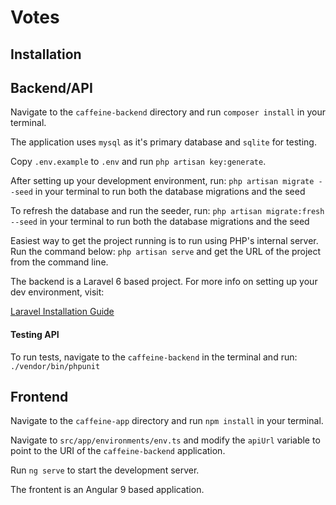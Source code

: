 # Votes

## Installation

## Backend/API

Navigate to the `caffeine-backend` directory and run `composer install` in your terminal.

The application uses `mysql` as it's primary database and `sqlite` for testing.

Copy `.env.example` to `.env` and run `php artisan key:generate`.

After setting up your development environment, run:
`php artisan migrate --seed` in your terminal to run both the database migrations and the seed

To refresh the database and run the seeder, run:
`php artisan migrate:fresh --seed` in your terminal to run both the database migrations and the seed

Easiest way to get the project running is to run using PHP's internal server. Run the command below:
`php artisan serve` and get the URL of the project from the command line.

The backend is a Laravel 6 based project. For more info on setting up your dev environment, visit:

[Laravel Installation Guide](https://laravel.com/docs/6.x#installing-laravel)


#### Testing API

To run tests, navigate to the `caffeine-backend` in the terminal and run:
`./vendor/bin/phpunit`


## Frontend

Navigate to the `caffeine-app` directory and run `npm install` in your terminal.

Navigate to `src/app/environments/env.ts` and modify the `apiUrl` variable to point to the URI of the `caffeine-backend` application.

Run `ng serve` to start the development server.

The frontent is an Angular 9 based application.
